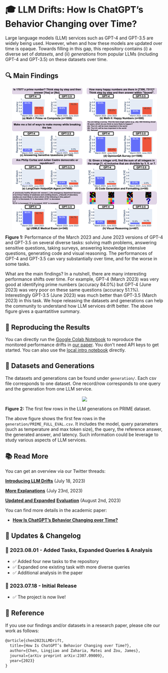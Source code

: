# 🎓 LLM Drifts: How Is ChatGPT’s Behavior Changing over Time?


Large language models (LLM) services such as GPT-4 and GPT-3.5 are widely being used. However, when and how these models are updated over time is opaque. Towards filling in this gap, this repository contains (i) a diverse set of _datasets_, and (ii) _generations_ from popular LLMs (including GPT-4 and GPT-3.5) on these datasets over time. 



## 🔍 Main Findings

<p align="center">
  <img align="center" src="asset/intro.png" width="460px" />
</p>
<p align="left">
  <b>Figure 1:</b> Performance of the March 2023 and June 2023 versions of GPT-4 and GPT-3.5 on several diverse
tasks: solving math problems, answering sensitive questions, taking surveys, answering knowledge intensive questions, generating code and visual reasoning. The
performances of GPT-4 and GPT-3.5 can vary substantially over time, and for the worse in some tasks.
</p>


What are the main findings? In a nutshell, there are many interesting performance shifts over time. For example, GPT-4 (March 2023) was very good at identifying prime numbers (accuracy 84.0%)
but GPT-4 (June 2023) was very poor on these same questions (accuracy 51.1%). Interestingly
GPT-3.5 (June 2023) was much better than GPT-3.5 (March 2023) in this task. We hope releasing the datasets and generations can help the community to understand how LLM services drift better. The above figure gives a quantatitive summary.

## 🚀 Reproducing the Results

You can directly run the  [Google Colab Notebook](https://colab.research.google.com/github/lchen001/LLMDrift/blob/main/Intro.ipynb) to reproduce the monitored performance drifts in [our paper](https://arxiv.org/pdf/2307.09009.pdf). You don't need API keys to get started. You can also use the [local intro notebook](Intro.ipynb) directly.


## 💾 Datasets and Generations
The datasets and generations can be found under ```generation/```. Each csv file corresponds to one dataset. One record/row corresponds to one query and the generation from one LLM service.


<p align="center">
  <img align="center" src="asset/generationexample.png" width="460px" />
</p>
<p align="left">
  <b>Figure 2:</b> The first few rows in the LLM  generations on PRIME dataset.
</p>

The above figure shows the first few rows in the ```generation/PRIME_FULL_EVAL.csv```. It includes the model, query parameters (such as temperature and max token size), the query, the reference answer, the generated answer, and latency.  Such information could be leverage to study various aspects of LLM services.

## 📚 Read More

You can get an overview via our Twitter threads:

[**Introducing LLM Drifts**](https://twitter.com/matei_zaharia/status/1681467961905926144) (July 18, 2023)

[**More Explanations**](https://twitter.com/james_y_zou/status/1681519439613956099) (July 23rd, 2023)

[**Updated and Expanded**](https://twitter.com/matei_zaharia/status/1686796492517134337) [**Evaluation**](https://twitter.com/james_y_zou/status/1686762372332220417) (August 2nd, 2023)




You can find more details in the academic paper:
* [**How Is ChatGPT’s Behavior Changing over Time?**](https://arxiv.org/pdf/2307.09009.pdf)


## 📣 Updates & Changelog


### 🔹 2023.08.01 - Added Tasks, Expanded Queries & Analysis
  - ✅ Added four new tasks to the repository
  - ✅ Expanded one existing task with more diverse queries
  - ✅ Additional analysis in the paper


### 🔹 2023.07.18 - Initial Release
  - ✅ The project is now live!

## 🎯 Reference

If you use our findings and/or datasets in a research paper, please cite our work as follows:


```
@article{chen2023LLMDrift,
  title={How Is ChatGPT’s Behavior Changing over Time?},
  author={Chen, Lingjiao and Zaharia, Matei and Zou, James},
  journal={arXiv preprint arXiv:2307.09009},
  year={2023}
}
```